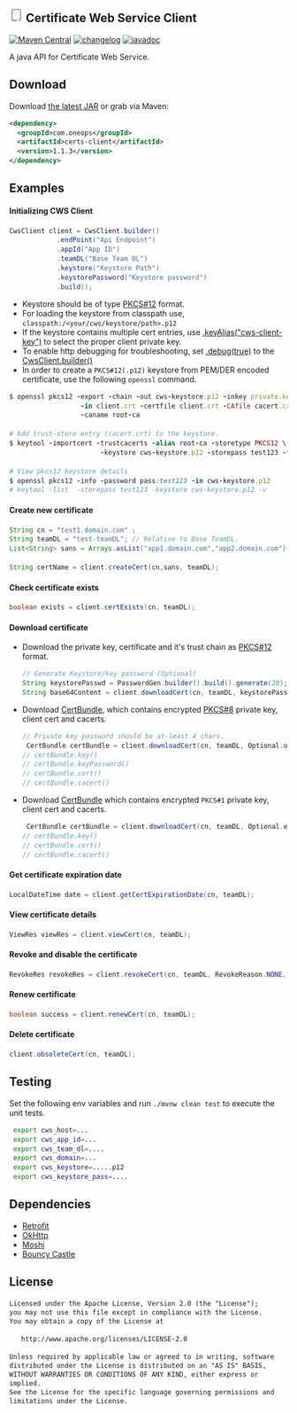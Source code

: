 <img src="docs/images/tls-certificate-64.png" alt="Cert" width=25 height=25> Certificate Web Service Client 
----------
[![Maven Central][maven-svg]][maven-url] [![changelog][cl-svg]][cl-url] [![javadoc][javadoc-svg]][javadoc-url]  

A java API for Certificate Web Service.


Download
--------

Download [the latest JAR][1] or grab via Maven:
```xml
<dependency>
  <groupId>com.oneops</groupId>
  <artifactId>certs-client</artifactId>
  <version>1.1.3</version>
</dependency>
```

## Examples

#### Initializing CWS Client

```java
CwsClient client = CwsClient.builder()
            .endPoint("Api Endpoint") 
            .appId("App ID")               
            .teamDL("Base Team DL")             
            .keystore("Keystore Path")
            .keystorePassword("Keystore password")
            .build();
```

- Keystore should be of type [PKCS#12][2] format. 
- For loading the keystore from classpath use, `classpath:/<your/cws/keystore/path>.p12`
- If the keystore contains multiple cert entries, use [.keyAlias("cws-client-key")][3] to select the proper client private key.
- To enable http debugging for troubleshooting, set [.debug(true)][4] to the [CwsClient.builder()][5]
- In order to create a `PKCS#12(.p12)` keystore from PEM/DER encoded certificate, use the following `openssl` command.

```ruby
$ openssl pkcs12 -export -chain -out cws-keystore.p12 -inkey private.key -password pass:test123 \
                  -in client.crt -certfile client.crt -CAfile cacert.crt -name cws-client-key \
                  -caname root-ca
              
# Add trust-store entry (cacert.crt) to the keystore.
$ keytool -importcert -trustcacerts -alias root-ca -storetype PKCS12 \
                       -keystore cws-keystore.p12 -storepass test123 -file cacert.crt
                   
# View pkcs12 keystore details                   
$ openssl pkcs12 -info -password pass:test123 -in cws-keystore.p12 
# keytool -list  -storepass test123 -keystore cws-keystore.p12 -v                
```

#### Create new certificate

```java
String cn = "test1.domain.com" ;
String teamDL = "test-teamDL"; // Relative to Base TeamDL.
List<String> sans = Arrays.asList("app1.domain.com","app2.domain.com");
    
String certName = client.createCert(cn,sans, teamDL);
```

#### Check certificate exists

```java
boolean exists = client.certExists(cn, teamDL);
```

#### Download certificate

  * Download the private key, certificate and it's trust chain as [PKCS#12][2] format. 
  
    ```java
    // Generate Keystore/key password (Optional)
    String keystorePasswd = PasswordGen.builder().build().generate(20); 
    String base64Content = client.downloadCert(cn, teamDL, keystorePasswd, CertFormat.PKCS12);
    ```
  
  * Download [CertBundle][6], which contains encrypted [PKCS#8][8] private key, client cert and cacerts.
  
    ```java
    // Private key password should be at-least 4 chars.
     CertBundle certBundle = client.downloadCert(cn, teamDL, Optional.of("test123"));
    // certBundle.key() 
    // certBundle.keyPassword() 
    // certBundle.cert()
    // certBundle.cacert()
    ```
  * Download [CertBundle][6] which contains encrypted `PKCS#1` private key, client cert and cacerts.
  
    ```java
     CertBundle certBundle = client.downloadCert(cn, teamDL, Optional.empty());
    // certBundle.key() 
    // certBundle.cert()
    // certBundle.cacert()
    ```


#### Get certificate expiration date

```java
LocalDateTime date = client.getCertExpirationDate(cn, teamDL);
```

#### View certificate details

```java
ViewRes viewRes = client.viewCert(cn, teamDL);
```


#### Revoke and disable the certificate

```java
RevokeRes revokeRes = client.revokeCert(cn, teamDL, RevokeReason.NONE, true);
```

#### Renew certificate

```java
boolean success = client.renewCert(cn, teamDL);
```

#### Delete certificate

```java
client.obsoleteCert(cn, teamDL);
```

## Testing

Set the following env variables and run `./mvnw clean test` to execute the unit tests.

```bash
 export cws_host=...     
 export cws_app_id=...
 export cws_team_dl=....
 export cws_domain=...
 export cws_keystore=.....p12
 export cws_keystore_pass=....
```

## Dependencies

   - [Retrofit](https://github.com/square/retrofit/)
   - [OkHttp](https://github.com/square/okhttp)
   - [Moshi](https://github.com/square/Moshi/)
   - [Bouncy Castle](https://github.com/bcgit/bc-java)

License
-------

    Licensed under the Apache License, Version 2.0 (the "License");
    you may not use this file except in compliance with the License.
    You may obtain a copy of the License at

       http://www.apache.org/licenses/LICENSE-2.0

    Unless required by applicable law or agreed to in writing, software
    distributed under the License is distributed on an "AS IS" BASIS,
    WITHOUT WARRANTIES OR CONDITIONS OF ANY KIND, either express or implied.
    See the License for the specific language governing permissions and
    limitations under the License.



<!-- Badges -->

[1]: https://search.maven.org/remote_content?g=com.oneops&a=certs-client&v=LATEST
[2]: https://en.wikipedia.org/wiki/PKCS_12
[3]: http://oneops.com/certs-client/javadocs/com/oneops/certs/CwsClient.html#keyAlias--
[4]: http://oneops.com/certs-client/javadocs/com/oneops/certs/CwsClient.html#debug--
[5]: http://oneops.com/certs-client/javadocs/com/oneops/certs/CwsClient.Builder.html
[6]: http://oneops.com/certs-client/javadocs/com/oneops/certs/model/CertBundle.html
[7]: https://en.wikipedia.org/wiki/Privacy-enhanced_Electronic_Mail
[8]: https://en.wikipedia.org/wiki/PKCS_8

[maven-url]: http://search.maven.org/#search%7Cgav%7C1%7Cg%3A%22com.oneops%22%20AND%20a%3A%22certs-client%22
[maven-svg]: https://img.shields.io/maven-central/v/com.oneops/certs-client.svg?label=Maven%20Central&style=flat-square

[cl-url]: https://github.com/oneops/certs-client/blob/master/CHANGELOG.md
[cl-svg]: https://img.shields.io/badge/change--log-latest-green.svg?style=flat-square

[javadoc-url]: https://oneops.github.io/certs-client/javadocs/
[javadoc-svg]: https://img.shields.io/badge/api--doc-latest-cyan.svg?style=flat-square

